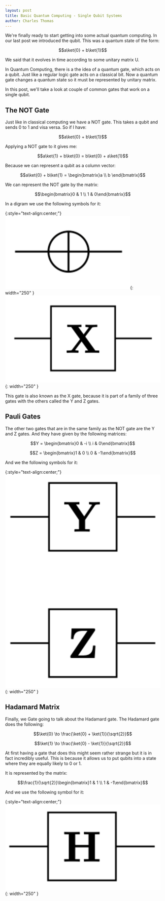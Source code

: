 ```yaml
---
layout: post
title: Basic Quantum Computing - Single Qubit Systems
author: Charles Thomas
---
```


We're finally ready to start getting into some actual quantum computing. In our last post we introduced the qubit. This was a quantum state of the form:

$$a\ket{0} + b\ket{1}$$

We said that it evolves in time according to some unitary matrix U. 

In Quantum Computing, there is a the idea of a quantum gate, which acts on a qubit. Just like a regular logic gate acts on a classical bit. Now a quantum gate changes a quantum state so it must be represented by unitary matrix.

In this post, we'll take a look at couple of common gates that work on a single qubit.

## The NOT Gate
Just like in classical computing we have a NOT gate. This takes a qubit and sends 0 to 1 and visa versa. So if I have:

$$a\ket{0} + b\ket{1}$$

Applying a NOT gate to it gives me:

$$a\ket{1} + b\ket{0} = b\ket{0} + a\ket{1}$$

Because we can represent a qubit as a column vector:

$$a\ket{0} + b\ket{1} = \begin{bmatrix}a \\ b \end{bmatrix}$$

We can represent the NOT gate by the matrix:

$$\begin{bmatrix}0 & 1 \\ 1 & 0\end{bmatrix}$$

In a digram we use the following symbols for it:

{:style="text-align:center;"}
![NOT Gate](/assets/singlequbitgates/NOTGate1.png){: width="250" }
![NOT Gate](/assets/singlequbitgates/NOTGate2.png){: width="250" }

This gate is also known as the X gate, because it is part of a family of three gates with the others called the Y and Z gates.

## Pauli Gates
The other two gates that are in the same family as the NOT gate are the Y and Z gates. And they have given by the following matrices:

$$Y = \begin{bmatrix}0 & -i \\ i & 0\end{bmatrix}$$

$$Z = \begin{bmatrix}1 & 0 \\ 0 & -1\end{bmatrix}$$


And we the following symbols for it:

{:style="text-align:center;"}
![NOT Gate](/assets/singlequbitgates/YZGates.png){: width="250" }

## Hadamard Matrix
Finally, we Gate going to talk about the Hadamard gate. The Hadamard gate does the following:

$$\ket{0} \to \frac{\ket{0} + \ket{1}}{\sqrt{2}}$$

$$\ket{1} \to \frac{\ket{0} - \ket{1}}{\sqrt{2}}$$

At first having a gate that does this might seem rather strange but it is in fact incredibly useful. This is because it allows us to put qubits into a state where they are equally likely to 0 or 1.

It is represented by the matrix:

$$\frac{1}{\sqrt{2}}\begin{bmatrix}1 & 1 \\ 1 & -1\end{bmatrix}$$

And we use the following symbol for it:

{:style="text-align:center;"}
![NOT Gate](/assets/singlequbitgates/HGates.png){: width="250" }